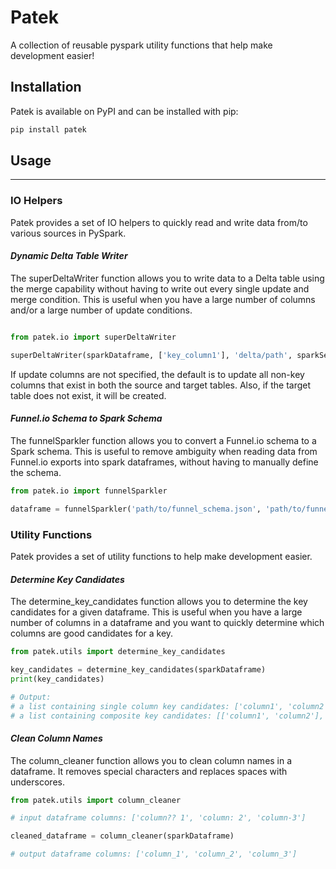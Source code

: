 # **Patek**

 A collection of reusable pyspark utility functions that help make development easier!

## Installation

Patek is available on PyPI and can be installed with pip:

```bash
pip install patek
```

## Usage

------------

### IO Helpers

Patek provides a set of IO helpers to quickly read and write data from/to various sources in PySpark.

#### *Dynamic Delta Table Writer*

The superDeltaWriter function allows you to write data to a Delta table using the merge capability without having to write out every single update and merge condition. This is useful when you have a large number of columns and/or a large number of update conditions.

```python

from patek.io import superDeltaWriter

superDeltaWriter(sparkDataframe, ['key_column1'], 'delta/path', sparkSession, sparkContext, ['update_col1', 'update_col2'])

```

If update columns are not specified, the default is to update all non-key columns that exist in both the source and target tables. Also, if the target table does not exist, it will be created.

#### *Funnel.io Schema to Spark Schema*

The funnelSparkler function allows you to convert a Funnel.io schema to a Spark schema. This is useful to remove ambiguity when reading data from Funnel.io exports into spark dataframes, without having to manually define the schema.

```python
from patek.io import funnelSparkler

dataframe = funnelSparkler('path/to/funnel_schema.json', 'path/to/funnel_export_data', sparkSession, sparkContext, data_file_type='csv')
```

### Utility Functions

Patek provides a set of utility functions to help make development easier.

#### *Determine Key Candidates*

The determine_key_candidates function allows you to determine the key candidates for a given dataframe. This is useful when you have a large number of columns in a dataframe and you want to quickly determine which columns are good candidates for a key.

```python
from patek.utils import determine_key_candidates

key_candidates = determine_key_candidates(sparkDataframe)
print(key_candidates)

# Output:
# a list containing single column key candidates: ['column1', 'column2', 'column3']
# a list containing composite key candidates: [['column1', 'column2'], ['column1', 'column3']]
```

#### *Clean Column Names*

The column_cleaner function allows you to clean column names in a dataframe. It removes special characters and replaces spaces with underscores.

```python
from patek.utils import column_cleaner

# input dataframe columns: ['column?? 1', 'column: 2', 'column-3']

cleaned_dataframe = column_cleaner(sparkDataframe)

# output dataframe columns: ['column_1', 'column_2', 'column_3']
```
